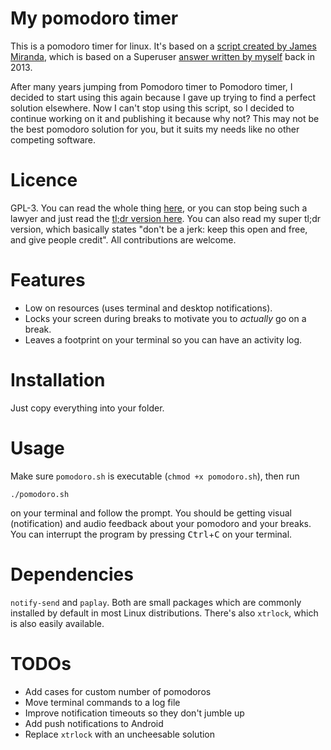 # My pomodoro timer

This is a pomodoro timer for linux. It's based on a [script created by James Miranda](https://gist.github.com/jameswpm/2833c89b18fc3f571985779cbee0a2b8), which is based on a Superuser [answer written by myself](https://superuser.com/questions/224265/pomodoro-timer-for-linux/669811#669811) back in 2013.

After many years jumping from Pomodoro timer to Pomodoro timer, I decided to start using this again because I gave up trying to find a perfect solution elsewhere. Now I can't stop using this script, so I decided to continue working on it and publishing it because why not? This may not be the best pomodoro solution for you, but it suits my needs like no other competing software.

# Licence

GPL-3. You can read the whole thing [here](https://www.gnu.org/licenses/gpl-3.0.en.html), or you can stop being such a lawyer and just read the [tl;dr version here](https://tldrlegal.com/license/gnu-general-public-license-v3-(gpl-3)). You can also read my super tl;dr version, which basically states "don't be a jerk: keep this open and free, and give people credit". All contributions are welcome.

# Features

- Low on resources (uses terminal and desktop notifications).
- Locks your screen during breaks to motivate you to _actually_ go on a break.
- Leaves a footprint on your terminal so you can have an activity log.

# Installation

Just copy everything into your folder.

# Usage

Make sure `pomodoro.sh` is executable (`chmod +x pomodoro.sh`), then run

```
./pomodoro.sh
```

on your terminal and follow the prompt. You should be getting visual (notification) and audio feedback about your pomodoro and your breaks. You can interrupt the program by pressing <kbd>Ctrl</kbd>+<kbd>C</kbd> on your terminal.

# Dependencies

`notify-send` and `paplay`. Both are small packages which are commonly installed by default in most Linux distributions. There's also `xtrlock`, which is also easily available.

# TODOs

- Add cases for custom number of pomodoros
- Move terminal commands to a log file
- Improve notification timeouts so they don't jumble up
- Add push notifications to Android
- Replace `xtrlock` with an uncheesable solution

